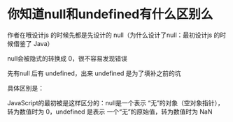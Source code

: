 # 你知道null和undefined有什么区别么

作者在哦设计js 的时候先都是先设计的 null（为什么设计了null：最初设计js 的时候借鉴了 Java）

null会被隐式的转换成 0，很不容易发现错误

先有null 后有 undefined，出来 undefined  是为了填补之前的坑

具体区别是：

JavaScript的最初被是这样区分的：null是一个表示 “无”的对象（空对象指针），转为数值时为 0，undefined 是表示 一个“无”的原始值，转为数值时为 NaN